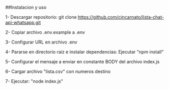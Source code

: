 ##Instalacion y uso

1- Descargar repositorio: git clone https://github.com/cincarnato/lista-chat-api-whatsapp.git

2- Copiar archivo .env.example a .env

3- Configurar URL en archivo .env

4- Pararse en directorio raiz e instalar dependencias: Ejecutar "npm install"

5- Configurar el mensaje a enviar en constante BODY del archivo index.js

6- Cargar archivo "lista.csv" con numeros destino

7- Ejecutar: "node index.js"
